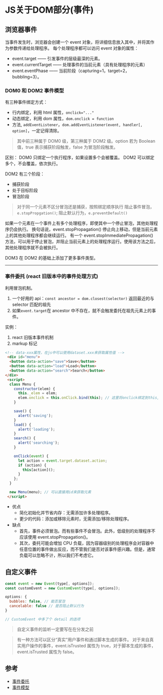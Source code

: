 # JS关于DOM部分(事件)


## 浏览器事件

当事件发生时，浏览器会创建一个 event 对象，将详细信息放入其中，并将其作为参数传递给处理程序。
每个处理程序都可以访问 event 对象的属性：

- event.target —— 引发事件的层级最深的元素。
- event.currentTarget —— 处理事件的当前元素（具有处理程序的元素）
- event.eventPhase —— 当前阶段（capturing=1，target=2，bubbling=3）。

### DOM0 和 DOM2 事件模型

有三种事件绑定方式：

- 行内绑定，利用 html 属性，`onclick="..."`
- 动态绑定，利用 dom 属性，`dom.onclick = function`
- 方法, `addEventListener`，`dom.addEventListener(event, handler[, option]`，一定记得清除。

> 其中前三种属于 DOM0 级，第三种属于 DOM2 级。option 若为 Boolean 值，true 表示捕获阶段触发，false 为冒泡阶段触发。

区别：
DOM0 只绑定一个执行程序，如果设置多个会被覆盖。
DOM2 可以绑定多个，不会覆盖，依次执行。

DOM2 有三个阶段：

- 捕获阶段
- 处于目标阶段
- 冒泡阶段

> 对于同一个元素不区分冒泡还是捕获，按照绑定顺序执行
> 阻止事件冒泡，`e.stopPropgation()`; 阻止默认行为，`e.preventDefault()`

如果一个元素在一个事件上有多个处理程序，即使其中一个停止冒泡，其他处理程序仍会执行。
换句话说，event.stopPropagation() 停止向上移动，但是当前元素上的其他处理程序都会继续运行。
有一个 event.stopImmediatePropagation() 方法，可以用于停止冒泡，并阻止当前元素上的处理程序运行。使用该方法之后，其他处理程序就不会被执行。

DOM3 在 DOM2 的基础上添加了更多事件类型。

---

### 事件委托 (react 旧版本中的事件处理方式)

利用冒泡机制。

1. 一个好用的 api：`const ancestor = dom.closest(selector)` 返回最近的与 selector 匹配的祖先
2. 如果`event.target`在 ancestor 中不存在，就不会触发委托在祖先元素上的事件。

实例：

1. react 旧版本事件机制
2. markup 标记

```HTML
<!-- data-xxx属性，在js中可以使用dataset.xxx来获取属性值 -->
 <div id="menu">
  <button data-action="save">Save</button>
  <button data-action="load">Load</button>
  <button data-action="search">Search</button>
</div>
 <script>
  class Menu {
    constructor(elem) {
      this._elem = elem;
      elem.onclick = this.onClick.bind(this); // 这里将onclick绑定到this,这样触发的就是event.currentTarget而不是event.target
    }

    save() {
      alert('saving');
    }
    load() {
      alert('loading');
    }
    search() {
      alert('searching');
    }

    onClick(event) {
      let action = event.target.dataset.action;
      if (action) {
        this[action]();
      }
    };
  }

  new Menu(menu); // 可以直接用id来获取元素
 </script>
```

- 优点
  - 简化初始化并节省内存：无需添加许多处理程序。
  - 更少的代码：添加或移除元素时，无需添加/移除处理程序。
- 缺点
  - 首先，事件必须冒泡。而有些事件不会冒泡。此外，低级别的处理程序不应该使用 event.stopPropagation()。
  - 其次，委托可能会增加 CPU 负载，因为容器级别的处理程序会对容器中任意位置的事件做出反应，而不管我们是否对该事件感兴趣。但是，通常负载可以忽略不计，所以我们不考虑它。

## 自定义事件

```js
const event = new Event(type[, options]);
const customEvent = new CustomEvent(type[, options]);

options: {
  bubbles: false, // 能否冒泡
  cancelable: false // 是否阻止默认行为
}

// CustomEvent 中多了个 detail 的选项
```

> 自定义事件的监听一定要写在在分发之前

> 有一种方法可以区分“真实”用户事件和通过脚本生成的事件。
> 对于来自真实用户操作的事件，event.isTrusted 属性为 true，对于脚本生成的事件，event.isTrusted 属性为 false。

## 参考

- [事件委托](https://zh.javascript.info/event-delegation)
- [事件模型](https://javascript.ruanyifeng.com/dom/event.html#toc16)

